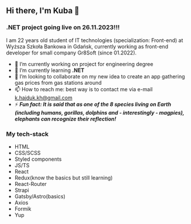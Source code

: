 ## Hi there, I'm Kuba 👋
### .NET project going live on 26.11.2023!!!
I am 22 years old student of IT technologies (specialization: Front-end) at Wyższa Szkoła Bankowa in Gdańsk, currently working as front-end developer for small company Gr8Soft (since 01.2022).


- 🔭 I’m currently working on project for engineering degree
- 🌱 I’m currently learning **.NET**
- 👯 I’m looking to collaborate on my new idea to create an app gathering gas prices from gas stations around
- 📫 How to reach me: best way is to contact me via e-mail k.hajduk.kh@gmail.com
- ⚡ ***Fun fact: It is said that as one of the 8 species living on Earth (including humans, gorillas, dolphins and - interestingly - magpies), elephants can recognize their reflection!***


### My tech-stack
- HTML
- CSS/SCSS
- Styled components
- JS/TS
- React
- Redux(know the basics but still learning)
- React-Router
- Strapi
- Gatsby/Astro(basics)
- Axios
- Formik
- Yup
